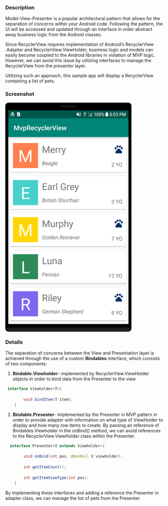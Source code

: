 ### Description

Model-View-Presenter is a popular architectural pattern that allows for the separation of concerns within your Android code. Following the pattern, the UI will be accessed and updated through an interface in order abstract away business logic from the Android classes.

Since RecyclerView requires implementation of Android’s RecyclerView .Adapter and RecyclerView.ViewHolder, business logic and models can easily become coupled to the Android libraries in violation of MVP logic. However, we can avoid this issue by utilizing interfaces to manage the RecyclerView from the presenter layer.

Utilizing such an approach, this sample app will display a RecyclerView containing a list of pets.

### Screenshot

<img src="screenshots/screenshot.png" align="center" width="400">


### Details
The separation of concerns between the View and Presentation layer is achieved through the use of a custom **Bindables** interface, which consists of two components:

1. **Bindable.Viewholder**- implemented by RecyclerView.ViewHolder objects in order to bind data from the Presenter to the view 
```java
 interface Viewholder<T>{
    
        void bindItem(T item);
    }
```
2. **Bindable.Presenter**- implemented by the Presenter in MVP pattern in order to provide adapter with information on what type of ViewHolder to display and how many row items to create. By passing an reference of Bindables.Viewholder  in the onBind() method, we can avoid references to the RecyclerView.ViewHolder class within the Presenter.
```java
  interface Presenter<V extends Viewholder>{

        void onBind(int pos, @NonNull V viewholder);

        int getItemCount();

        int getItemViewType(int pos);
    }
```

By implementing these interfaces and adding a reference the Presenter in adapter class, we can manage the list of pets from the Presenter.    

